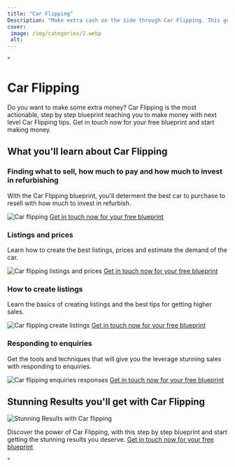 ```yaml
---
title: "Car Flipping"
Description: "Make extra cash on the side through Car Flipping. This guide will let you in on the secrets behind this unique side hustle, and help you master the art of Car Flipping. Read our full guide to start making money fast!"
cover: 
 image: /img/categories/2.webp
 alt: 
---
```


"<h1>Car Flipping</h1>
<p>Do you want to make some extra money? Car Flipping is the most actionable, step by step blueprint teaching you to make money with next level Car Flipping tips. Get in touch now for your free blueprint and start making money. </p>

<h2>What you'll learn about Car Flipping</h2> 

<h3>Finding what to sell, how much to pay and how much to invest in refurbishing</h3>
<p>With the Car Flipping blueprint, you'll determent the best car to purchase to resell with how much to invest in refurbish. </p>
<img src="car-flip-image.jpg" alt="Car flipping">
<a href="/contact">Get in touch now for your free blueprint</a>

<h3>Listings and prices</h3> 
<p>Learn how to create the best listings, prices and estimate the demand of the car. </p>
<img src="listings-price.jpg" alt="Car flipping listings and prices">
<a href="/contact">Get in touch now for your free blueprint</a>

<h3>How to create listings </h3> 
<p>Learn the basics of creating listings and the best tips for getting higher sales. </p>
<img src="create-listing.jpg" alt="Car flipping create listings">
<a href="/contact">Get in touch now for your free blueprint</a>

<h3>Responding to enquiries </h3> 
<p>Get the tools and techniques that will give you the leverage stunning sales with responding to enquiries. </p>
<img src="respond-enquiries.jpg" alt="Car flipping enquiries responses">
<a href="/contact">Get in touch now for your free blueprint</a>

<h2>Stunning Results you'll get with Car Flipping</h2>
<img src="stunning-results.png" alt="Stunning Results with Car flipping">

<p>Discover the power of Car Flipping, with this step by step blueprint and start getting the stunning results you deserve. <a class="btn btn-primary" href="/contact">Get in touch now for your free blueprint</a></p>"